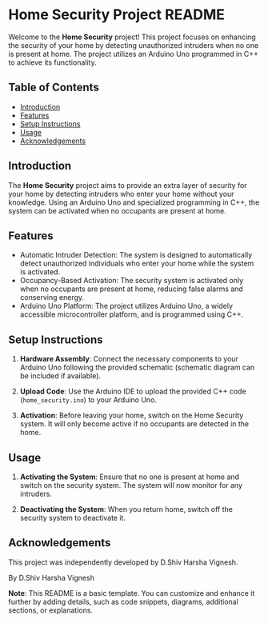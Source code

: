 # Home Security Project README

 <!-- If you have a logo, include it here -->

Welcome to the **Home Security** project! This project focuses on enhancing the security of your home by detecting unauthorized intruders when no one is present at home. The project utilizes an Arduino Uno programmed in C++ to achieve its functionality.

## Table of Contents

- [Introduction](#introduction)
- [Features](#features)
- [Setup Instructions](#setup-instructions)
- [Usage](#usage)
- [Acknowledgements](#acknowledgements)

## Introduction

The **Home Security** project aims to provide an extra layer of security for your home by detecting intruders who enter your home without your knowledge. Using an Arduino Uno and specialized programming in C++, the system can be activated when no occupants are present at home.

## Features

- Automatic Intruder Detection: The system is designed to automatically detect unauthorized individuals who enter your home while the system is activated.
- Occupancy-Based Activation: The security system is activated only when no occupants are present at home, reducing false alarms and conserving energy.
- Arduino Uno Platform: The project utilizes Arduino Uno, a widely accessible microcontroller platform, and is programmed using C++.

## Setup Instructions

1. **Hardware Assembly**: Connect the necessary components to your Arduino Uno following the provided schematic (schematic diagram can be included if available).

2. **Upload Code**: Use the Arduino IDE to upload the provided C++ code (`home_security.ino`) to your Arduino Uno.

3. **Activation**: Before leaving your home, switch on the Home Security system. It will only become active if no occupants are detected in the home.

## Usage

1. **Activating the System**: Ensure that no one is present at home and switch on the security system. The system will now monitor for any intruders.

2. **Deactivating the System**: When you return home, switch off the security system to deactivate it.

## Acknowledgements

This project was independently developed by D.Shiv Harsha Vignesh. 



By  D.Shiv Harsha Vignesh <!-- You can include your name or any other desired attribution here -->

**Note**: This README is a basic template. You can customize and enhance it further by adding details, such as code snippets, diagrams, additional sections, or explanations.
